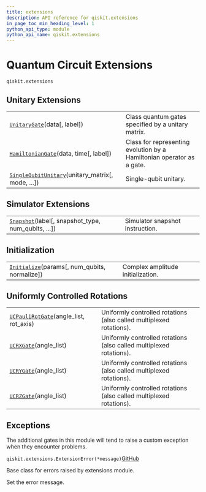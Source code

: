 ```yaml
---
title: extensions
description: API reference for qiskit.extensions
in_page_toc_min_heading_level: 1
python_api_type: module
python_api_name: qiskit.extensions
---
```


<span id="module-qiskit.extensions" />

<span id="qiskit-extensions" />

<span id="quantum-circuit-extensions-qiskit-extensions" />

# Quantum Circuit Extensions

<span id="module-qiskit.extensions" />

`qiskit.extensions`

## Unitary Extensions

|                                                                                                                                    |                                                                       |
| ---------------------------------------------------------------------------------------------------------------------------------- | --------------------------------------------------------------------- |
| [`UnitaryGate`](qiskit.extensions.UnitaryGate "qiskit.extensions.UnitaryGate")(data\[, label])                                     | Class quantum gates specified by a unitary matrix.                    |
| [`HamiltonianGate`](qiskit.extensions.HamiltonianGate "qiskit.extensions.HamiltonianGate")(data, time\[, label])                   | Class for representing evolution by a Hamiltonian operator as a gate. |
| [`SingleQubitUnitary`](qiskit.extensions.SingleQubitUnitary "qiskit.extensions.SingleQubitUnitary")(unitary\_matrix\[, mode, ...]) | Single-qubit unitary.                                                 |

## Simulator Extensions

|                                                                                                                   |                                 |
| ----------------------------------------------------------------------------------------------------------------- | ------------------------------- |
| [`Snapshot`](qiskit.extensions.Snapshot "qiskit.extensions.Snapshot")(label\[, snapshot\_type, num\_qubits, ...]) | Simulator snapshot instruction. |

## Initialization

|                                                                                                                |                                   |
| -------------------------------------------------------------------------------------------------------------- | --------------------------------- |
| [`Initialize`](qiskit.extensions.Initialize "qiskit.extensions.Initialize")(params\[, num\_qubits, normalize]) | Complex amplitude initialization. |

## Uniformly Controlled Rotations

|                                                                                                                 |                                                                     |
| --------------------------------------------------------------------------------------------------------------- | ------------------------------------------------------------------- |
| [`UCPauliRotGate`](qiskit.extensions.UCPauliRotGate "qiskit.extensions.UCPauliRotGate")(angle\_list, rot\_axis) | Uniformly controlled rotations (also called multiplexed rotations). |
| [`UCRXGate`](qiskit.extensions.UCRXGate "qiskit.extensions.UCRXGate")(angle\_list)                              | Uniformly controlled rotations (also called multiplexed rotations). |
| [`UCRYGate`](qiskit.extensions.UCRYGate "qiskit.extensions.UCRYGate")(angle\_list)                              | Uniformly controlled rotations (also called multiplexed rotations). |
| [`UCRZGate`](qiskit.extensions.UCRZGate "qiskit.extensions.UCRZGate")(angle\_list)                              | Uniformly controlled rotations (also called multiplexed rotations). |

## Exceptions

The additional gates in this module will tend to raise a custom exception when they encounter problems.

<span id="qiskit.extensions.ExtensionError" />

`qiskit.extensions.ExtensionError(*message)`[GitHub](https://github.com/qiskit/qiskit/tree/stable/0.44/qiskit/extensions/exceptions.py "view source code")

Base class for errors raised by extensions module.

Set the error message.

